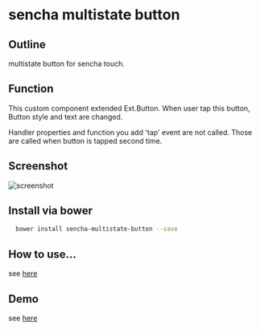 
# sencha multistate button

## Outline

multistate button for sencha touch.

## Function

This custom component extended Ext.Button. When user tap this button, Button style and text are changed.

Handler properties and function you add 'tap' event are not called. Those are called when button is tapped second time.
	
## Screenshot

![screenshot](https://senchamarket-images-production.s3.amazonaws.com/uploads/screenshot/file/387/big___________2013-01-30_19.41.34.png "screenshot")

## Install via bower

```bash
  bower install sencha-multistate-button --save
```

## How to use...

see [here](http://scriptogr.am/tkashiro/post/how-to-use-custom-component-by-using-bower-in-sencha-touch)

## Demo
 
see [here](http://kashiro.github.io/sencha-multistate-button/) 
